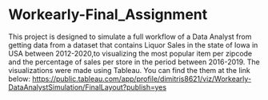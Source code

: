 # Workearly-Final_Assignment
This project is designed to simulate a full workflow of a Data Analyst from getting data from a dataset that contains Liquor Sales
in the state of Iowa in USA between 2012-2020,to visualizing the most popular item per zipcode and the percentage of sales per store in the period between 2016-2019.
The visualizations were made using Tableau.
You can find the them at the link below:
https://public.tableau.com/app/profile/dimitris8621/viz/Workearly-DataAnalystSimulation/FinalLayout?publish=yes
